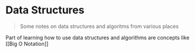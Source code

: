# Data Structures
> Some notes on data structures and algoritms from various places

Part of learning how to use data structures and algorithms are concepts like [[Big O Notation]]


